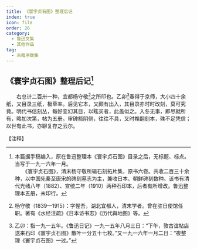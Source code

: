 ```yaml
---
title: 《寰宇贞石图》整理后记
index: true
icon: file
order: 26
category:
  - 鲁迅文集
  - 其他作品
tag:  
  - 古籍序跋集
---
```


## 《寰宇贞石图》整理后记[^1]

　　右总计二百卅一种，宜都杨守敬[^2]之所印也。乙卯[^3]春得于京师，大小四十余纸，又目录三纸，极草率。后见它本，又颇有出入，其目录亦时时改刻，莫可究竟。明代书估刻丛，每好变幻其目，以眩买者，此盖似之。入冬无事，即尽就所有，略加次第，帖为五册。审碑额阴侧，往往不具，又时襍翻刻本，殊不足凭信；以世有此书，亦聊复存之云尔。

【注释】

[^1]:本篇据手稿编入，原在鲁迅整理本《寰宇贞石图》目录之后，无标题、标点。当写于一九一六年一月。  
    　　《寰宇贞石图》，清末杨守敬所辑石刻拓片集，原书六卷。共收二百三十余种，以中国先秦至唐宋的碑刻墓志为主，兼收日本、朝鲜碑刻数种。该书有清代光绪八年（1882）、宣统二年（1910）两种石印本，后者有所增改。鲁迅整理本五册，未印行。

[^2]:杨守敬（1839—1915）：字惺吾，湖北宜都人，清末学者。曾在驻日使馆任职。著有《水经注疏》《日本访书志》《历代舆地图》等。

[^3]:乙卯：指一九一五年。《鲁迅日记》一九一五年八月三日：“下午，敦古谊帖店送来石印《寰宇贞石图》散叶一分五十七枚。”又一九一六年一月二日：“夜整理《寰宇贞石图》一过。”
